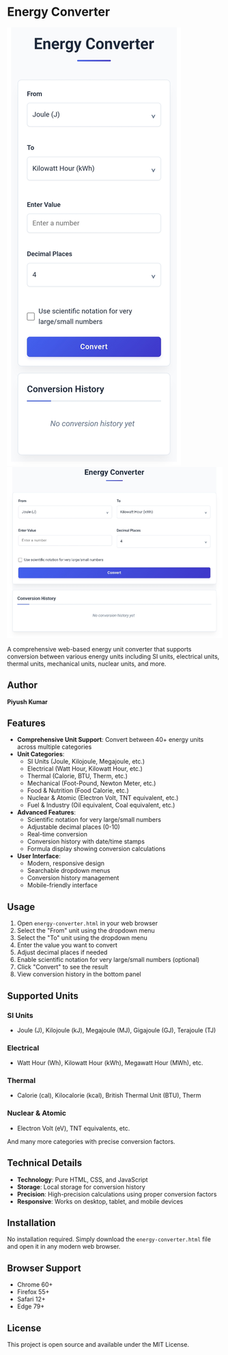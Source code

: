# Energy Converter

![Energy Converter Screenshot](https://github.com/piyush-kumar499/Converter-tools/blob/f6316269292ef2cdad58ced401cc2b784b51c8df/Energy%20Converter/IMG_20250730_150527.jpg)
![Energy Converter Screenshot](https://github.com/piyush-kumar499/Converter-tools/blob/f6316269292ef2cdad58ced401cc2b784b51c8df/Energy%20Converter/Screenshot_2025-07-30-15-05-55-31_40deb401b9ffe8e1df2f1cc5ba480b12.jpg)

A comprehensive web-based energy unit converter that supports conversion between various energy units including SI units, electrical units, thermal units, mechanical units, nuclear units, and more.

## Author
**Piyush Kumar**

## Features

- **Comprehensive Unit Support**: Convert between 40+ energy units across multiple categories
- **Unit Categories**:
  - SI Units (Joule, Kilojoule, Megajoule, etc.)
  - Electrical (Watt Hour, Kilowatt Hour, etc.)
  - Thermal (Calorie, BTU, Therm, etc.)
  - Mechanical (Foot-Pound, Newton Meter, etc.)
  - Food & Nutrition (Food Calorie, etc.)
  - Nuclear & Atomic (Electron Volt, TNT equivalent, etc.)
  - Fuel & Industry (Oil equivalent, Coal equivalent, etc.)
- **Advanced Features**:
  - Scientific notation for very large/small numbers
  - Adjustable decimal places (0-10)
  - Real-time conversion
  - Conversion history with date/time stamps
  - Formula display showing conversion calculations
- **User Interface**:
  - Modern, responsive design
  - Searchable dropdown menus
  - Conversion history management
  - Mobile-friendly interface

## Usage

1. Open `energy-converter.html` in your web browser
2. Select the "From" unit using the dropdown menu
3. Select the "To" unit using the dropdown menu
4. Enter the value you want to convert
5. Adjust decimal places if needed
6. Enable scientific notation for very large/small numbers (optional)
7. Click "Convert" to see the result
8. View conversion history in the bottom panel

## Supported Units

### SI Units
- Joule (J), Kilojoule (kJ), Megajoule (MJ), Gigajoule (GJ), Terajoule (TJ)

### Electrical
- Watt Hour (Wh), Kilowatt Hour (kWh), Megawatt Hour (MWh), etc.

### Thermal
- Calorie (cal), Kilocalorie (kcal), British Thermal Unit (BTU), Therm

### Nuclear & Atomic
- Electron Volt (eV), TNT equivalents, etc.

And many more categories with precise conversion factors.

## Technical Details

- **Technology**: Pure HTML, CSS, and JavaScript
- **Storage**: Local storage for conversion history
- **Precision**: High-precision calculations using proper conversion factors
- **Responsive**: Works on desktop, tablet, and mobile devices

## Installation

No installation required. Simply download the `energy-converter.html` file and open it in any modern web browser.

## Browser Support

- Chrome 60+
- Firefox 55+
- Safari 12+
- Edge 79+

## License

This project is open source and available under the MIT License.

